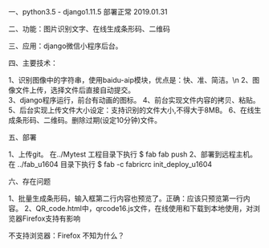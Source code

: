 一、python3.5 - django1.11.5 部署正常  2019.01.31

二、功能：图片识别文字、在线生成条形码、二维码

三、应用：django微信小程序后台。

四、主要技术：

1、识别图像中的字符串，使用baidu-aip模块，优点是：快、准、简洁。\n
2、图像文件上传，选择文件后直接自动提交。<br>
3、django程序运行，前台有动画的图标。
4、前台实现文件内容的拷贝、粘贴。
5、后台实现上传文件大小设定：支持识别的文件大小,不得大于8MB。
6、在线生成条形码、二维码。删除过期(设定10分钟)文件。

五、部署

1、上传git。 在../Mytest 工程目录下执行  $ fab fab push
2、部署到远程主机。在 ../fab_u1604 目录下执行 $ fab -c fabricrc init_deploy_u1604

六、存在问题

1、批量生成条形码，输入框第二行内容也预览了。正确：应该只预览第一行内容。
2、QR_code.html中，qrcode16.js文件，在线使用和下载到本地使用，对浏览器Firefox支持有影响
<script src="https://static.gaitubao.net/js/qrcode16.js"></script> 不支持浏览器：Firefox 
<script src="/static/prettify/js/qrcode16.js"></script>   不知为什么？